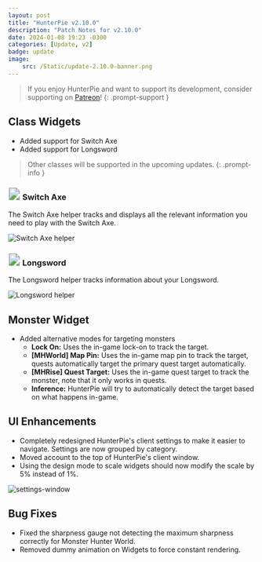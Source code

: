 ```yaml
---
layout: post
title: "HunterPie v2.10.0"
description: "Patch Notes for v2.10.0"
date: 2024-01-08 19:23 -0300
categories: [Update, v2]
badge: update
image: 
    src: /Static/update-2.10.0-banner.png
---
```


> If you enjoy HunterPie and want to support its development, consider supporting on [Patreon](https://www.patreon.com/HunterPie)!
{: .prompt-support }

## <ion-icon name="star-sharp"></ion-icon> Class Widgets

- Added support for Switch Axe
- Added support for Longsword

> Other classes will be supported in the upcoming updates.
{: .prompt-info }

### <svg width="25" height="25"><image xlink:href="https://cdn.hunterpie.com/Static/switch-axe.svg" width="25" height="25"/></svg> Switch Axe

The Switch Axe helper tracks and displays all the relevant information you need to play with the Switch Axe.

![Switch Axe helper](/Static/switch-axe-helper.png)

### <svg width="25" height="25"><image xlink:href="https://cdn.hunterpie.com/Static/longsword.svg" width="25" height="25"/></svg> Longsword

The Longsword helper tracks information about your Longsword.

![Longsword helper](/Static/longsword-helper.png)

## <ion-icon name="skull-sharp"></ion-icon> Monster Widget

- Added alternative modes for targeting monsters
    - **Lock On:** Uses the in-game lock-on to track the target.
    - **[MHWorld] Map Pin:** Uses the in-game map pin to track the target, quests automatically target the primary quest target automatically.
    - **[MHRise] Quest Target:** Uses the in-game quest target to track the monster, note that it only works in quests.
    - **Inference:** HunterPie will try to automatically detect the target based on what happens in-game.

## <ion-icon name="sparkles-sharp"></ion-icon> UI Enhancements

- Completely redesigned HunterPie's client settings to make it easier to navigate. Settings are now grouped by category.
- Moved account to the top of HunterPie's client window.
- Using the design mode to scale widgets should now modify the scale by 5% instead of 1%.

![settings-window](/Static/hunterPie-v2.10.0-settings-window.png)

## <ion-icon name="bug-sharp"></ion-icon> Bug Fixes

- Fixed the sharpness gauge not detecting the maximum sharpness correctly for Monster Hunter World.
- Removed dummy animation on Widgets to force constant rendering.
